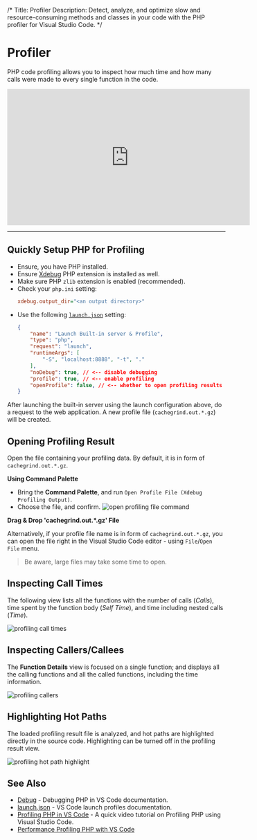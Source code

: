 /*
Title: Profiler
Description: Detect, analyze, and optimize slow and resource-consuming methods and classes in your code with the PHP profiler for Visual Studio Code.
*/

# Profiler

PHP code profiling allows you to inspect how much time and how many calls were made to every single function in the code.

<center markdown=1>
  <iframe width="560" height="315" src="https://www.youtube.com/embed/VQB6pdDhGWs" title="YouTube video player" frameborder="0" allow="accelerometer; autoplay; clipboard-write; encrypted-media; gyroscope; picture-in-picture" allowfullscreen></iframe>
</center>

---

## Quickly Setup PHP for Profiling

- Ensure, you have PHP installed.
- Ensure [Xdebug](https://xdebug.org/docs/install) PHP extension is installed as well.
- Make sure PHP `zlib` extension is enabled (recommended).
- Check your `php.ini` setting:
    ```ini
    xdebug.output_dir="<an output directory>"
    ```
- Use the following [`launch.json`](debug/launch-json) setting:
    ```json
    {
        "name": "Launch Built-in server & Profile",
        "type": "php",
        "request": "launch",
        "runtimeArgs": [
            "-S", "localhost:8888", "-t", "."
        ],
        "noDebug": true, // <-- disable debugging
        "profile": true, // <-- enable profiling
        "openProfile": false, // <-- whether to open profiling results after session ends
    }
    ```

After launching the built-in server using the launch configuration above, do a request to the web application. A new profile file (`cachegrind.out.*.gz`) will be created.

## Opening Profiling Result

Open the file containing your profiling data. By default, it is in form of `cachegrind.out.*.gz`.

**Using Command Palette**

- Bring the **Command Palette**, and run `Open Profile File (Xdebug Profiling Output)`.
- Choose the file, and confirm.
  ![open profiling file command](imgs/profiler-open-command.png)

**Drag & Drop 'cachegrind.out.\*.gz' File**

Alternatively, if your profile file name is in form of `cachegrind.out.*.gz`, you can open the file right in the Visual Studio Code editor - using `File`/`Open File` menu.

> Be aware, large files may take some time to open.

## Inspecting Call Times

The following view lists all the functions with the number of calls (_Calls_), time spent by the function body (_Self Time_), and time including nested calls (_Time_).

![profiling call times](imgs/profile-calltimes.png)

## Inspecting Callers/Callees

The **Function Details** view is focused on a single function; and displays all the calling functions and all the called functions, including the time information.

![profiling callers](imgs/profile-details.png)

## Highlighting Hot Paths

The loaded profiling result file is analyzed, and hot paths are highlighted directly in the source code. Highlighting can be turned off in the profiling result view.

![profiling hot path highlight](imgs/profile-highlight.png)

## See Also

- [Debug](debug) - Debugging PHP in VS Code documentation.
- [launch.json](debug/launch-json) - VS Code launch profiles documentation.
- [Profiling PHP in VS Code](https://www.youtube.com/watch?v=VQB6pdDhGWs) - A quick video tutorial on Profiling PHP using Visual Studio Code.
- [Performance Profiling PHP with VS Code](https://blog.devsense.com/2022/profile-php-vscode)

